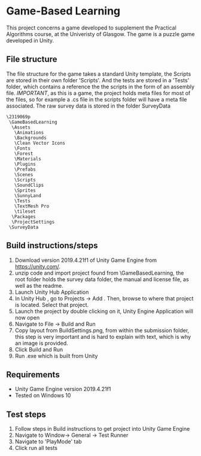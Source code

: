 # Game-Based Learning

This project concerns a game developed to supplement the Practical Algorithms course, at the Univeristy
of Glasgow. The game is a puzzle game developed in Unity. 

## File structure 
The file structure for the game takes a standard Unity template, the Scripts are stored in their own folder 'Scripts'. And the tests are stored in a 'Tests' folder, which contains a reference the the scripts in the form of an assembly file.
*IMPORTANT*, as this is a game, the project holds meta files for most of the files, so for example a .cs file in the scripts folder will have a meta file associated.
The raw survey data is stored in the folder SurveyData

```
\2319069p
 \GameBasedLearning
  \Assets
   \Animations
   \Backgrounds
   \Clean Vector Icons
   \Fonts
   \Forest
   \Materials
   \Plugins
   \Prefabs
   \Scenes
   \Scripts
   \SoundClips
   \Sprites
   \SunnyLand
   \Tests
   \TextMesh Pro
   \tileset
  \Packages
  \ProjectSettings
 \SurveyData
```

## Build instructions/steps

 1. Download version 2019.4.21f1 of Unity Game Engine from https://unity.com/.
 2. unzip code and import project found from \GameBasedLearning, the root folder holds the survey data folder, the manual and license file, as well as the readme.
 3. Launch Unity Hub Application
 4. In Unity Hub , go to Projects -> Add . Then, browse to where that project is located. Select that project.
 5. Launch the project by double clicking on it, Unity Engine Application will now open
 6. Navigate to  File -> Build and Run 
 7. Copy layout from BuildSettings.png, from within the submission folder, this step is very important and is hard to explain with text, which is why an image is provided.
 8. Click Build and Run
 9. Run .exe which is built from Unity

## Requirements

* Unity Game Engine version 2019.4.21f1 
* Tested on Windows 10


## Test steps

1. Follow steps in Build instructions to get project into Unity Game Engine
2. Navigate to Window-> General -> Test Runner
3. Navigate to 'PlayMode' tab
4. Click run all tests




